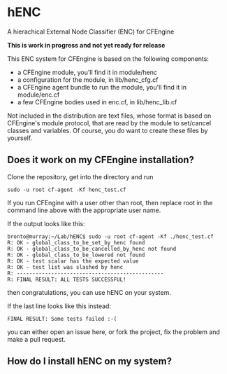 # hENC

A hierachical External Node Classifier (ENC) for CFEngine

**This is work in progress and not yet ready for release**

This ENC system for CFEngine is based on the following components:

- a CFEngine module, you'll find it in module/henc
- a configuration for the module, in lib/henc_cfg.cf
- a CFEngine agent bundle to run the module, you'll find it in module/enc.cf
- a few CFEngine bodies used in enc.cf, in lib/henc_lib.cf


Not included in the distribution are text files, whose format is based on CFEngine's module protocol, that are read by the module to set/cancel classes and variables. Of course, you do want to create these files by yourself.

## Does it work on my CFEngine installation? ##

Clone the repository, get into the directory and run

`sudo -u root cf-agent -Kf henc_test.cf`

If you run CFEngine with a user other than root, then replace root in the command line above with the appropriate user name.

If the output looks like this:

```
bronto@murray:~/Lab/hENC$ sudo -u root cf-agent -Kf ./henc_test.cf 
R: OK - global_class_to_be_set_by_henc found
R: OK - global_class_to_be_cancelled_by_henc not found
R: OK - global_class_to_be_lowered not found
R: OK - test scalar has the expected value
R: OK - test list was slashed by henc
R: -----------------------------------------------
R: FINAL RESULT: ALL TESTS SUCCESSFUL!
```

then congratulations, you can use hENC on your system.

If the last line looks like this instead:

```
FINAL RESULT: Some tests failed :-(
```

you can either open an issue here, or fork the project, fix the problem and make a pull request.


## How do I install hENC on my system? ##

